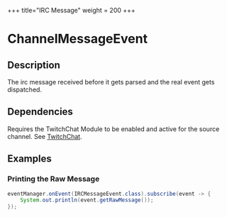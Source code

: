 +++
title="IRC Message"
weight = 200
+++

# ChannelMessageEvent

## Description

The irc message received before it gets parsed and the real event gets dispatched.

## Dependencies

Requires the TwitchChat Module to be enabled and active for the source channel. See [TwitchChat](../chat).

## Examples

### Printing the Raw Message

```java
eventManager.onEvent(IRCMessageEvent.class).subscribe(event -> {
	System.out.println(event.getRawMessage());
});
```
